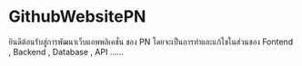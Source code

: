 # GithubWebsitePN
ยินดีต้อนรับสู่การพัฒนาเว็บแอพพลิเคชั่น ของ PN โดยจะเป็นการทำและแก้ไขในส่วนของ Fontend , Backend , Database , API
......
